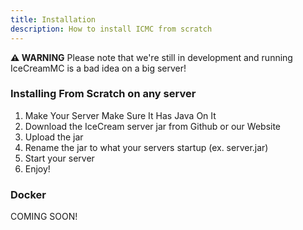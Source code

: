 ```yaml
---
title: Installation
description: How to install ICMC from scratch
---
```



**⚠️ WARNING** Please note that we're still in development and running IceCreamMC is a bad idea on a big server!

### Installing From Scratch on any server
1. Make Your Server Make Sure It Has Java On It
2. Download the IceCream server jar from Github or our Website
3. Upload the jar
4. Rename the jar to what your servers startup (ex. server.jar)
5. Start your server
6. Enjoy!


### Docker
COMING SOON!